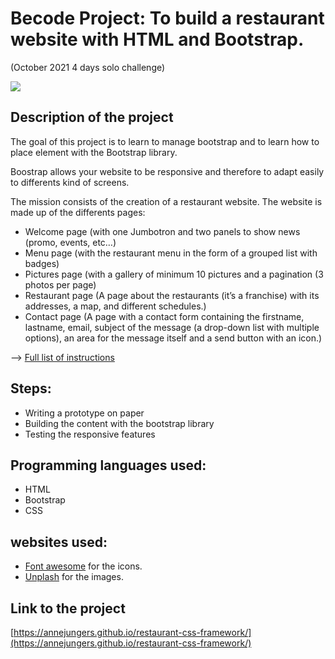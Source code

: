 # Becode Project: To build a restaurant website with HTML and Bootstrap.
(October 2021 4 days solo challenge)


![](https://backend.localtraveller.com/sites/default/files/styles/blog_lead/public/news/vegan%20food%20and%20wooden%20utensils.jpg?h=0aa1816f&itok=MUpx33Ik)

## Description of the project

The goal of this project is to learn to manage bootstrap and to learn how to place element with the Bootstrap library. 

Boostrap allows your website to be responsive and therefore to adapt easily to differents kind of screens.

The mission consists of the creation of a restaurant website. The website is made up of the differents pages:
* Welcome page (with one Jumbotron and two panels to show news (promo, events, etc…​)
* Menu page (with the restaurant menu in the form of a grouped list with badges)
* Pictures page (with a gallery of minimum 10 pictures and a pagination (3 photos per page)
* Restaurant page (A page about the restaurants (it’s a franchise) with its addresses, a map, and different schedules.)
* Contact page (A page with a contact form containing the firstname, lastname, email, subject of the message (a drop-down list with multiple options), an area for the message itself and a send button with an icon.)

--> [Full list of instructions](https://github.com/becodeorg/BXL-Swartz-5.34/blob/main/1.The-Field/10.Bootstrap/restaurant.adoc)



## Steps:
* Writing a prototype on paper
* Building the content with the bootstrap library
* Testing the responsive features

## Programming languages used:
+ HTML
+ Bootstrap
+ CSS

## websites used:
+ [Font awesome](https://fontawesome.com/) for the icons.
+ [Unplash](https://unsplash.com/) for the images.


## Link to the project

[https://annejungers.github.io/restaurant-css-framework/](https://annejungers.github.io/restaurant-css-framework/)












